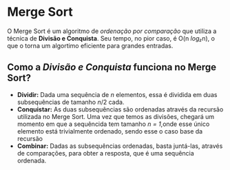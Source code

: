 # Merge Sort
O Merge Sort é um algoritmo de *ordenação por comparação* que utiliza a técnica de **Divisão e Conquista**. 
Seu tempo, no pior caso, é O(n *log₂*n), o que o torna um algortimo eficiente para grandes entradas.

## Como a *Divisão e Conquista* funciona no Merge Sort?
* **Dividir:** Dada uma sequência de *n* elementos, essa é dividida em duas subsequências de tamanho *n*/2 cada.
* **Conquistar:** As duas subsequências são ordenadas através da recursão utilizada no Merge Sort. Uma vez que 
temos as divisões, chegará um momento em que a sequêncida tem tamanho *n = 1*,onde esse único elemento está 
trivialmente ordenado, sendo esse o caso base da recursão
* **Combinar:** Dadas as subsequências ordenadas, basta juntá-las, através de comparações, para obter a resposta,
que é uma sequência ordenada. 